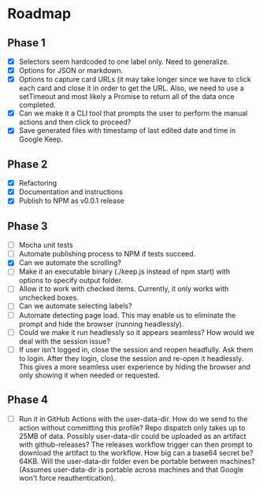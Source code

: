 # Roadmap

## Phase 1

- [x] Selectors seem hardcoded to one label only. Need to generalize.
- [x] Options for JSON or markdown.
- [x] Options to capture card URLs (it may take longer since we have to click each card and close it in order to get the URL. Also, we need to use a setTimeout and most likely a Promise to return all of the data once completed.
- [x] Can we make it a CLI tool that prompts the user to perform the manual actions and then click to proceed?
- [x] Save generated files with timestamp of last edited date and time in Google Keep.

## Phase 2

- [x] Refactoring
- [x] Documentation and instructions
- [x] Publish to NPM as v0.0.1 release

## Phase 3

- [ ] Mocha unit tests
- [ ] Automate publishing process to NPM if tests succeed.
- [x] Can we automate the scrolling?
- [ ] Make it an executable binary (./keep.js instead of npm start) with options to specify output folder.
- [ ] Allow it to work with checked items. Currently, it only works with unchecked boxes.
- [ ] Can we automate selecting labels?
- [ ] Automate detecting page load. This may enable us to eliminate the prompt and hide the browser (running headlessly).
- [ ] Could we make it run headlessly so it appears seamless?  How would we deal with the session issue?
- [ ] If user isn't logged in, close the session and reopen headfully.  Ask them to login. After they login, close the session and re-open it headlessly. This gives a more seamless user experience by hiding the browser and only showing it when needed or requested.

## Phase 4

- [ ] Run it in GitHub Actions with the user-data-dir. How do we send to the action without committing this profile? Repo dispatch only takes up to 25MB of data. Possibly user-data-dir could be uploaded as an artifact with github-releases? The releases workflow trigger can then prompt to download the artifact to the workflow. How big can a base64 secret be? 64KB. Will the user-data-dir folder even be portable between machines? (Assumes user-data-dir is portable across machines and that Google won't force reauthentication).

